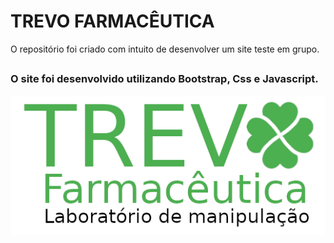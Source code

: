# TREVO FARMACÊUTICA
O repositório foi criado com intuito de desenvolver um site teste em grupo.

##  
### O site foi desenvolvido utilizando Bootstrap, Css e Javascript.

![logos HTML CSS e Javascript](/telas/logo.png)